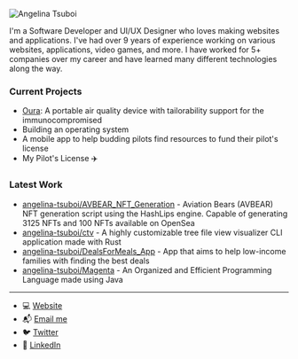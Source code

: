 ![Angelina Tsuboi](https://github.com/angelina-tsuboi/angelina-tsuboi/blob/master/images/Headline.png)


I'm a Software Developer and UI/UX Designer who loves making websites and applications. I've had over 9 years of experience working on various websites, applications, video games, and more. I have worked for 5+ companies over my career and have learned many different technologies along the way.

### Current Projects

- [Oura](https://github.com/angelina-tsuboi/IAQ_Device_Dev_Log): A portable air quality device with tailorability support for the immunocompromised
- Building an operating system
- A mobile app to help budding pilots find resources to fund their pilot's license
- My Pilot's License ✈️ 

### Latest Work

- [angelina-tsuboi/AVBEAR_NFT_Generation](https://github.com/angelina-tsuboi/AVBEAR_NFT_Generation) - Aviation Bears (AVBEAR) NFT generation script using the HashLips engine. Capable of generating 3125 NFTs and 100 NFTs available on OpenSea
- [angelina-tsuboi/ctv](https://github.com/angelina-tsuboi/RustCLI) - A highly customizable tree file view visualizer CLI application made with Rust
- [angelina-tsuboi/DealsForMeals_App](https://github.com/angelina-tsuboi/DealsForMeals_App) - App that aims to help low-income families with finding the best deals
- [angelina-tsuboi/Magenta](https://github.com/angelina-tsuboi/Magenta) - An Organized and Efficient Programming Language made using Java

---
- 💻 [Website](https://angelinatsuboi.net/)
- 📬 [Email me](mailto:angelina.t1832@gmail.com)
- 🐦 [Twitter](https://twitter.com/AngelinaTsuboi)
- 📨 [LinkedIn](https://www.linkedin.com/in/angelina-tsuboi-322028211/)
